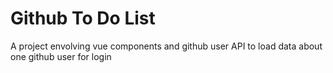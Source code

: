 # Github To Do List
A project envolving vue components and github user API to load data about one github user for login

